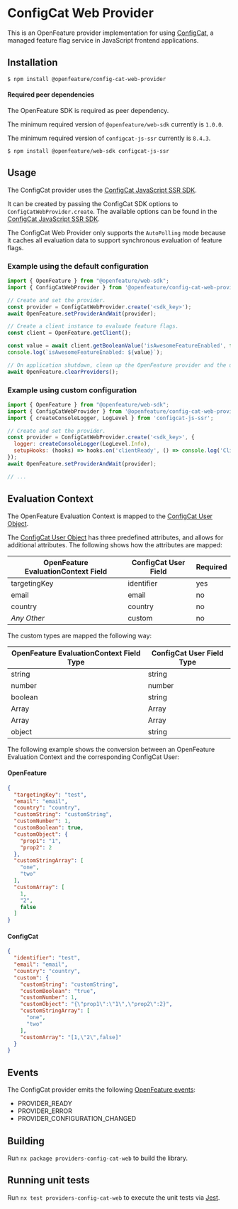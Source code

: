 # ConfigCat Web Provider

This is an OpenFeature provider implementation for using [ConfigCat](https://configcat.com), a managed feature flag service in JavaScript frontend applications.

## Installation

```
$ npm install @openfeature/config-cat-web-provider
```

#### Required peer dependencies

The OpenFeature SDK is required as peer dependency.

The minimum required version of `@openfeature/web-sdk` currently is `1.0.0`.

The minimum required version of `configcat-js-ssr` currently is `8.4.3`.

```
$ npm install @openfeature/web-sdk configcat-js-ssr
```

## Usage

The ConfigCat provider uses the [ConfigCat JavaScript SSR SDK](https://configcat.com/docs/sdk-reference/js-ssr/).

It can be created by passing the ConfigCat SDK options to ```ConfigCatWebProvider.create```.
The available options can be found in the [ConfigCat JavaScript SSR SDK](https://configcat.com/docs/sdk-reference/js-ssr/#creating-the-configcat-client).

The ConfigCat Web Provider only supports the `AutoPolling` mode because it caches all evaluation data to support synchronous evaluation of feature flags.

### Example using the default configuration

```javascript
import { OpenFeature } from "@openfeature/web-sdk";
import { ConfigCatWebProvider } from '@openfeature/config-cat-web-provider';

// Create and set the provider.
const provider = ConfigCatWebProvider.create('<sdk_key>');
await OpenFeature.setProviderAndWait(provider);

// Create a client instance to evaluate feature flags.
const client = OpenFeature.getClient();

const value = await client.getBooleanValue('isAwesomeFeatureEnabled', false);
console.log(`isAwesomeFeatureEnabled: ${value}`);

// On application shutdown, clean up the OpenFeature provider and the underlying ConfigCat client.
await OpenFeature.clearProviders();
```

### Example using custom configuration

```javascript
import { OpenFeature } from "@openfeature/web-sdk";
import { ConfigCatWebProvider } from '@openfeature/config-cat-web-provider';
import { createConsoleLogger, LogLevel } from 'configcat-js-ssr';

// Create and set the provider.
const provider = ConfigCatWebProvider.create('<sdk_key>', {
  logger: createConsoleLogger(LogLevel.Info),
  setupHooks: (hooks) => hooks.on('clientReady', () => console.log('Client is ready!')),
});
await OpenFeature.setProviderAndWait(provider);

// ...
```

## Evaluation Context

The OpenFeature Evaluation Context is mapped to the [ConfigCat User Object](https://configcat.com/docs/advanced/user-object/).

The [ConfigCat User Object](https://configcat.com/docs/advanced/user-object/) has three predefined attributes,
and allows for additional attributes.
The following shows how the attributes are mapped:

| OpenFeature EvaluationContext Field | ConfigCat User Field | Required |
|-------------------------------------|----------------------|----------|
| targetingKey                        | identifier           | yes      |
| email                               | email                | no       |
| country                             | country              | no       |
| _Any Other_                         | custom               | no       |

The custom types are mapped the following way:

| OpenFeature EvaluationContext Field Type | ConfigCat User Field Type |
|------------------------------------------|---------------------------|
| string                                   | string                    |
| number                                   | number                    |
| boolean                                  | string                    |
| Array<string>                            | Array<string>             |
| Array                                    | Array                     |
| object                                   | string                    |

The following example shows the conversion between an OpenFeature Evaluation Context and the corresponding ConfigCat
User:

#### OpenFeature

```json
{
  "targetingKey": "test",
  "email": "email",
  "country": "country",
  "customString": "customString",
  "customNumber": 1,
  "customBoolean": true,
  "customObject": {
    "prop1": "1",
    "prop2": 2
  },
  "customStringArray": [
    "one",
    "two"
  ],
  "customArray": [
    1,
    "2",
    false
  ]
}
```

#### ConfigCat

```json
{
  "identifier": "test",
  "email": "email",
  "country": "country",
  "custom": {
    "customString": "customString",
    "customBoolean": "true",
    "customNumber": 1,
    "customObject": "{\"prop1\":\"1\",\"prop2\":2}",
    "customStringArray": [
      "one",
      "two"
    ],
    "customArray": "[1,\"2\",false]"
  }
}
```

## Events

The ConfigCat provider emits the
following [OpenFeature events](https://openfeature.dev/specification/types#provider-events):

- PROVIDER_READY
- PROVIDER_ERROR
- PROVIDER_CONFIGURATION_CHANGED

## Building

Run `nx package providers-config-cat-web` to build the library.

## Running unit tests

Run `nx test providers-config-cat-web` to execute the unit tests via [Jest](https://jestjs.io).
